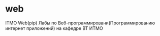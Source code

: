 # web
ITMO Web(pip)
Лабы по Веб-программировани(Программированию интернет приложений) на кафедре ВТ ИТМО

